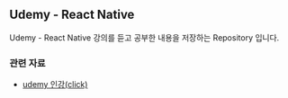 ## Udemy - React Native
Udemy - React Native 강의를 듣고 공부한 내용을 저장하는 Repository 입니다.



### 관련 자료
- [udemy 인강(click)](https://www.udemy.com/course/react-native-2022-ko/) 
